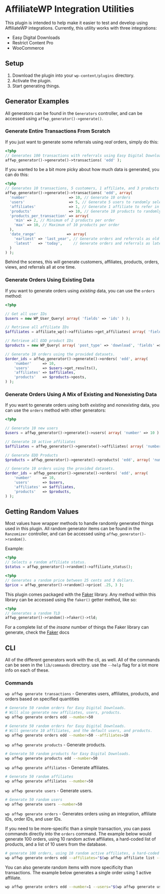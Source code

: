 # AffiliateWP Integration Utilities

This plugin is intended to help make it easier to test and develop using AffiliateWP integrations.
Currently, this utility works with three integrations:

* Easy Digital Downloads
* Restrict Content Pro
* WooCommerce




## Setup

1. Download the plugin into your `wp-content/plugins` directory.
1. Activate the plugin.
1. Start generating things.

## Generator Examples

All generators can be found in the `Generators` controller, and can be accessed using `affwp_generator()->generate()`.

### Generate Entire Transactions From Scratch

If you just want to generate some referrals using _real_ orders, simply do this:

```php
<?php
// Generates 100 transactions with referrals using Easy Digital Downloads.
affwp_generator()->generate()->transactions( 'edd' );
```

If you wanted to be a bit more picky about how much data is generated, you can do this:

```php
<?php
// Generates 10 transactions, 5 customers, 1 affiliate, and 3 products with referrals using Easy Digital Downloads.
affwp_generator()->generate()->transactions( 'edd', array(
  'number'                   => 10, // Generate 10 orders
  'users'                    => 5, // Generate 5 users to randomly select for orders
  'affiliates'               => 1, // Generate 1 affiliate to refer in each order
  'products'                 => 10, // Generate 10 products to randomly select in each order.
  'products_per_transaction' => array(
    'min' => 2, // Minimum of 2 products per order
    'max' => 10, // Maximum of 10 products per order
  ),
  'date_range'              => array(
    'earliest' => 'last_year', // Generate orders and referrals as old as 1 full year.
    'latest'   => 'today',     // Generate orders and referrals as late as today.
  )
) );
```

Behind the scenes, this will generate customers, affiliates, products, orders, views, and referrals all at one time.

### Generate Orders Using Existing Data

If you want to generate orders using _existing_ data, you can use the `orders` method:

```php
<?php

// Get all user IDs
$users = new WP_User_Query( array( 'fields' => 'ids' ) );

// Retrieve all affiliate IDs
$affiliates = affiliate_wp()->affiliates->get_affiliates( array( 'fields' => 'ids', 'number' => -1 ) );

// Retrieve all EDD product IDs 
$products = new WP_Query( array( 'post_type' => 'download', 'fields' => 'ids', 'posts_per_page' => -1 ) );

// Generate 10 orders using the provided datasets.
$order_ids = affwp_generator()->generate()->orders( 'edd', array(
	'number'     => 10,
	'users'      => $users->get_results(),
	'affiliates' => $affiliates,
	'products'   => $products->posts,
) );
```

### Generate Orders Using A Mix of Existing and Nonexisting Data

If you want to generate orders using both _existing_ and _nonexisting_ data,
you can use the `orders` method with other generators:

```php
<?php

// Generate 10 new users
$users = affwp_generator()->generate()->users( array( 'number' => 10 ) );

// Generate 10 active affiliates
$affiliates = affwp_generator()->generate()->affiliates( array( 'number' => 10, 'status' => 'active' ) );

// Generate EDD Products 
$products = affwp_generator()->generate()->products( 'edd', array( 'number' => 10 ) );

// Generate 10 orders using the provided datasets.
$order_ids = affwp_generator()->generate()->orders( 'edd', array(
	'number'     => 10,
	'users'      => $users,
	'affiliates' => $affiliates,
	'products'   => $products,
) );
```

## Getting Random Values

Most values have wrapper methods to handle randomly generated things used in this plugin. All random generator items can
be found in the `Ranzomizer` controller, and can be accessed using `affwp_generator()->random()`.

Example:

```php
<?php
// Selects a random affiliate status.
$status = affwp_generator()->random()->affiliate_status();
```


```php
<?php
// Generates a random price between 25 cents and 3 dollars.
$price = affwp_generator()->random()->price( .25, 3 );
```

This plugin comes packaged with the [Faker](https://github.com/fzaninotto/Faker) library. Any method
within this library can be accessed using the `faker()` getter method, like so:

```php
<?php
// Generates a random TLD
affwp_generator()->random()->faker()->tld;
```

For a complete list of the _insane_ number of things the Faker library can generate, check the [Faker](https://github.com/fzaninotto/Faker) docs

## CLI

All of the different generators work with the cli, as well. All of the commands can be seen in  the `lib/commands` directory. use the `--help` flag for a lot more info on each of these.

### Commands
`wp affwp generate transactions` - Generates users, affiliates, products, and orders based on specified quantities

```bash
# Generate 50 random orders for Easy Digital Downloads.
# Will also generate new affiliates, users, products.
wp affwp generate orders edd --number=50
``` 

```bash
# Generate 50 random orders for Easy Digital Downloads.
# Will generate 10 affiliates, and the default users, and products.
wp affwp generate orders edd --number=50 --affiliates=10
``` 

`wp affwp generate products` - Generate products.

```bash
# Generate 50 random products for Easy Digital Downloads.
wp affwp generate products edd --number=50
```

`wp affwp generate affiliates` - Generate affiliates.

```bash
# Generate 50 random affiliates
wp affwp generate affiliates --number=50
```

`wp affwp generate users` - Generate users.

```bash
# Generate 50 random users
wp affwp generate users --number=50
```

`wp affwp generate orders` - Generates orders using an integration, affiliate IDs, order IDs, and user IDs.

If you need to be more-specific than a simple transaction, you can pass commands directly into the `orders` command.
The example below would generate 100 orders, using 10 random active affiliates, a hard-coded list of products, and
a list of 10 users from the database.
```bash
# generate 100 orders, using 10 random active affiliates, a hard-coded list of products, and a list of 10 users from the database.
wp affwp generate orders edd --affiliates="$(wp affwp affiliate list --status=active --format=ids)" --products="507 508 509 510" --users="$(wp user list --format=ids --number=10)" --number=100
```

You can also generate random items with more specificity than transactions. The example below generates a single order using 1 active affiliate.
```bash
wp affwp generate orders edd --number=1 --users="$(wp affwp generate users --format=ids)" --affiliates="$(wp affwp generate affiliates --number=1 --status=active --format=ids)" --products="$(wp affwp generate products edd --format=ids)"
```